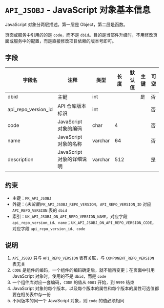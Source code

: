 # `API_JSOBJ` -  JavaScript 对象基本信息

JavaScript 对象分两层描述，第一层是 Object，第二层是函数。

页面或服务中引用的的是 `code`，而不是 `dbid`。目的是当部件升级时，不用修改页面或服务中的配置，而是直接修改项目依赖的版本号即可。

## 字段

| 字段名              | 注释                      | 类型    | 长度 | 默认值 | 主键 | 可空 |
| ------------------- | ------------------------- | ------- | ---- | ------ | ---- | ---- |
| dbid                | 主键                      | int     |      |        | 是   | 否   |
| api_repo_version_id | API 仓库版本标识          | int     |      |        |      | 否   |
| code                | JavaScript 对象的编码     | char    | 4    |        |      | 否   |
| name                | JavaScript 对象的名称     | varchar | 64   |        |      | 否   |
| description         | JavaScript 对象的详细说明 | varchar | 512  |        |      | 是   |

## 约束

* 主键：`PK_API_JSOBJ`
* 外键：(*未设置*)`FK_API_JSOBJ_REPO_VERSION`，`API_REPO_VERSION_ID` 对应 `API_REPO_VERSION` 表的 `dbid`
* 索引：`UK_API_JSOBJ_ON_API_REPO_VERSION_NAME`，对应字段 `api_repo_version_id`、`name`；`UK_API_JSOBJ_ON_API_REPO_VERSION_CODE`，对应字段 `api_repo_version_id`、`code`

## 说明

1. `API_JSOBJ` 只与 `API_REPO_VERSION` 表有关联，与 `COMPONENT_REPO_VERSION` 表无关
2. `CODE` 是组件的编码，一个组件的编码确定后，就不能再变更；在页面中引用 JavaScript 对象时，使用的不是 `dbid`，而是 `code`
3. 一个组件库对应一套编码，`CODE` 的值从 `0001` 开始，到 `9999` 结束
4. JavaScript 对象的每个版本，以及每个版本的属性和每个版本的属性可选值都要在相关表中存一份
5. 不同版本的同一个 JavaScript 对象，则 `code` 的值必须相同
